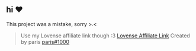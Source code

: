 ## hi ❤️

This project was a mistake, sorry >.<

> Use my Lovense affiliate link though :3 [Lovense Affiliate Link](https://www.lovense.com/r/s8qaen)
> Created by paris [paris#1000](https://discord.gg/cheats)
